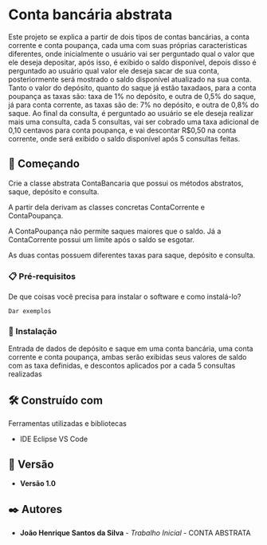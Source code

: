 # Conta bancária abstrata

Este projeto se explica a partir de dois tipos de contas bancárias, a conta corrente e conta poupança, cada uma com suas próprias caracteristicas diferentes, onde inicialmente o usuário vai ser perguntado qual o valor que ele deseja depositar, após isso, é exibido o saldo disponível, depois disso é perguntado ao usuário qual valor ele deseja sacar de sua conta, posteriormente será mostrado o saldo disponível atualizado na sua conta. Tanto o valor do depósito, quanto do saque já estão taxadaos, para a conta poupança as taxas são:  taxa de 1% no depósito, e outra de 0,5% do saque, já para conta corrente, as taxas são de: 7% no depósito, e outra de 0,8% do saque. Ao final da consulta, é perguntado ao usuário se ele deseja realizar mais uma consulta, cada 5 consultas, vai ser cobrado uma taxa adicional de 0,10 centavos para conta poupança, e vai descontar R$0,50 na conta corrente, onde será exibido o saldo disponível após 5 consultas feitas.

## 🚀 Começando
Crie a classe abstrata ContaBancaria que possui os métodos abstratos, saque, depósito e consulta.

A partir dela derivam as classes concretas ContaCorrente e ContaPoupança.

A ContaPoupança não permite saques maiores que o saldo. Já a ContaCorrente possui um limite após o saldo se esgotar.

As duas contas possuem diferentes taxas para saque, depósito e consulta.
### 📋 Pré-requisitos

De que coisas você precisa para instalar o software e como instalá-lo?

```
Dar exemplos
```

### 🔧 Instalação

Entrada de dados de depósito e saque em uma conta bancária, uma conta corrente e conta poupança, ambas serão exibidas seus valores de saldo com as taxa definidas, e descontos aplicados por a cada 5 consultas realizadas

## 🛠️ Construído com

Ferramentas utilizadas e bibliotecas

* IDE Eclipse
VS Code

## 📌 Versão

* **Versão 1.0**

## ✒️ Autores

* **João Henrique Santos da Silva** - *Trabalho Inicial* - CONTA ABSTRATA
